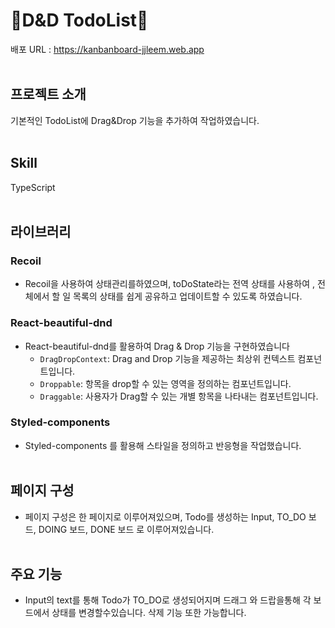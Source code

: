 # 🧿D&D TodoList🧿

배포 URL : https://kanbanboard-jjleem.web.app
<br /><br />
## 프로젝트 소개

기본적인 TodoList에 Drag&Drop 기능을 추가하여 작업하였습니다.
<br /><br />
## Skill

TypeScript
<br /><br />
## 라이브러리

### Recoil

* Recoil을 사용하여 상태관리를하였으며, toDoState라는 전역 상태를 사용하여 , 전체에서 할 일 목록의 상태를 쉽게 공유하고 업데이트할 수 있도록 하였습니다.
  
### React-beautiful-dnd

* React-beautiful-dnd를 활용하여 Drag & Drop 기능을 구현하였습니다
  * `DragDropContext`: Drag and Drop 기능을 제공하는 최상위 컨텍스트 컴포넌트입니다.
  * `Droppable`: 항목을 drop할 수 있는 영역을 정의하는 컴포넌트입니다.
  * `Draggable`: 사용자가 Drag할 수 있는 개별 항목을 나타내는 컴포넌트입니다.

### Styled-components

* Styled-components 를 활용해 스타일을 정의하고 반응형을 작업했습니다.
<br /><br />
## 페이지 구성
* 페이지 구성은 한 페이지로 이루어져있으며, Todo를 생성하는 Input, TO_DO 보드, DOING 보드, DONE 보드 로 이루어져있습니다.
<br /><br />

## 주요 기능
* Input의 text를 통해 Todo가 TO_DO로 생성되어지며 드래그 와 드랍을통해 각 보드에서 상태를 변경할수있습니다. 삭제 기능 또한 가능합니다.
<br /><br />
